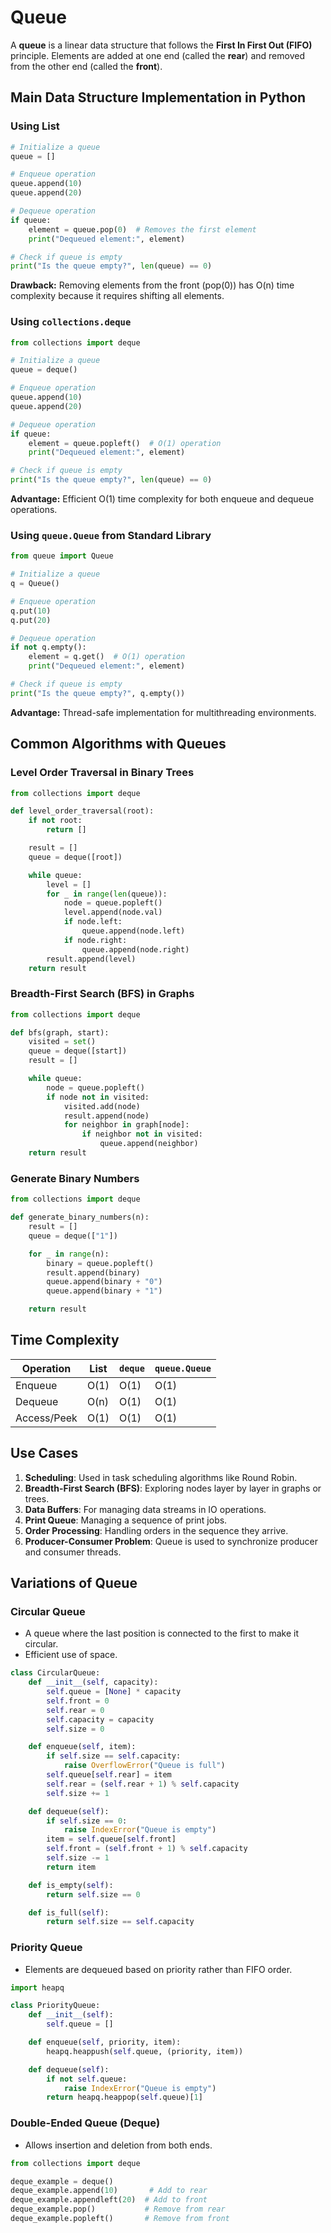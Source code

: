 # Queue

A **queue** is a linear data structure that follows the **First In First Out (FIFO)** principle. Elements are added at one end (called the **rear**) and removed from the other end (called the **front**).

## Main Data Structure Implementation in Python

### Using List

```python
# Initialize a queue
queue = []

# Enqueue operation
queue.append(10)
queue.append(20)

# Dequeue operation
if queue:
    element = queue.pop(0)  # Removes the first element
    print("Dequeued element:", element)

# Check if queue is empty
print("Is the queue empty?", len(queue) == 0)
```

**Drawback:** Removing elements from the front (pop(0)) has O(n) time complexity because it requires shifting all elements.

### Using `collections.deque`

```python
from collections import deque

# Initialize a queue
queue = deque()

# Enqueue operation
queue.append(10)
queue.append(20)

# Dequeue operation
if queue:
    element = queue.popleft()  # O(1) operation
    print("Dequeued element:", element)

# Check if queue is empty
print("Is the queue empty?", len(queue) == 0)
```

**Advantage:** Efficient O(1) time complexity for both enqueue and dequeue operations.

### Using `queue.Queue` from Standard Library

```python
from queue import Queue

# Initialize a queue
q = Queue()

# Enqueue operation
q.put(10)
q.put(20)

# Dequeue operation
if not q.empty():
    element = q.get()  # O(1) operation
    print("Dequeued element:", element)

# Check if queue is empty
print("Is the queue empty?", q.empty())
```

**Advantage:** Thread-safe implementation for multithreading environments.

## Common Algorithms with Queues

### Level Order Traversal in Binary Trees

```python
from collections import deque

def level_order_traversal(root):
    if not root:
        return []

    result = []
    queue = deque([root])

    while queue:
        level = []
        for _ in range(len(queue)):
            node = queue.popleft()
            level.append(node.val)
            if node.left:
                queue.append(node.left)
            if node.right:
                queue.append(node.right)
        result.append(level)
    return result
```

### Breadth-First Search (BFS) in Graphs

```python
from collections import deque

def bfs(graph, start):
    visited = set()
    queue = deque([start])
    result = []

    while queue:
        node = queue.popleft()
        if node not in visited:
            visited.add(node)
            result.append(node)
            for neighbor in graph[node]:
                if neighbor not in visited:
                    queue.append(neighbor)
    return result
```

### Generate Binary Numbers

```python
from collections import deque

def generate_binary_numbers(n):
    result = []
    queue = deque(["1"])

    for _ in range(n):
        binary = queue.popleft()
        result.append(binary)
        queue.append(binary + "0")
        queue.append(binary + "1")

    return result
```

## Time Complexity

| Operation   | List | `deque` | `queue.Queue` |
| ----------- | ---- | ------- | ------------- |
| Enqueue     | O(1) | O(1)    | O(1)          |
| Dequeue     | O(n) | O(1)    | O(1)          |
| Access/Peek | O(1) | O(1)    | O(1)          |

## Use Cases

1. **Scheduling**: Used in task scheduling algorithms like Round Robin.
2. **Breadth-First Search (BFS)**: Exploring nodes layer by layer in graphs or trees.
3. **Data Buffers**: For managing data streams in IO operations.
4. **Print Queue**: Managing a sequence of print jobs.
5. **Order Processing**: Handling orders in the sequence they arrive.
6. **Producer-Consumer Problem**: Queue is used to synchronize producer and consumer threads.

## Variations of Queue

### Circular Queue

- A queue where the last position is connected to the first to make it circular.
- Efficient use of space.

```python
class CircularQueue:
    def __init__(self, capacity):
        self.queue = [None] * capacity
        self.front = 0
        self.rear = 0
        self.capacity = capacity
        self.size = 0

    def enqueue(self, item):
        if self.size == self.capacity:
            raise OverflowError("Queue is full")
        self.queue[self.rear] = item
        self.rear = (self.rear + 1) % self.capacity
        self.size += 1

    def dequeue(self):
        if self.size == 0:
            raise IndexError("Queue is empty")
        item = self.queue[self.front]
        self.front = (self.front + 1) % self.capacity
        self.size -= 1
        return item

    def is_empty(self):
        return self.size == 0

    def is_full(self):
        return self.size == self.capacity
```

### Priority Queue

- Elements are dequeued based on priority rather than FIFO order.

```python
import heapq

class PriorityQueue:
    def __init__(self):
        self.queue = []

    def enqueue(self, priority, item):
        heapq.heappush(self.queue, (priority, item))

    def dequeue(self):
        if not self.queue:
            raise IndexError("Queue is empty")
        return heapq.heappop(self.queue)[1]
```

### Double-Ended Queue (Deque)

- Allows insertion and deletion from both ends.

```python
from collections import deque

deque_example = deque()
deque_example.append(10)       # Add to rear
deque_example.appendleft(20)  # Add to front
deque_example.pop()           # Remove from rear
deque_example.popleft()       # Remove from front
```
